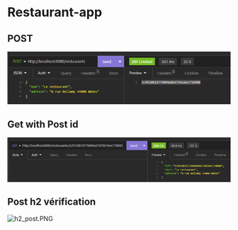 # Restaurant-app
## POST
![POST.png](POST.PNG)
## Get with Post id
![getPost.PNG](getPost.PNG)
## Post h2 vérification
![h2_post.PNG](h2_post.PNG)
